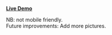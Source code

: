 <a href ="https://Mohamed-24-03-2022.github.io/photo-tagging-app/"> <strong> Live Demo </strong> </a>

NB: not mobile friendly.  
Future improvements: Add more pictures.
